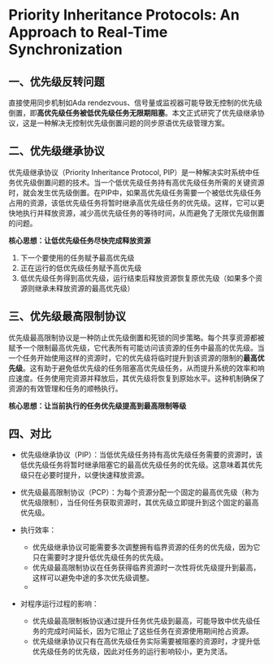 # Priority Inheritance Protocols: An Approach to Real-Time Synchronization

## 一、优先级反转问题

直接使用同步机制如Ada rendezvous、信号量或监视器可能导致无控制的优先级倒置，即**高优先级任务被低优先级任务无限期阻塞**。本文正式研究了优先级继承协议，这是一种解决无控制优先级倒置问题的同步原语优先级管理方案。

## 二、优先级继承协议

优先级继承协议（Priority Inheritance Protocol, PIP）是一种解决实时系统中任务优先级倒置问题的技术。当一个低优先级任务持有高优先级任务所需的关键资源时，就会发生优先级倒置。在PIP中，如果高优先级任务需要一个被低优先级任务占用的资源，该低优先级任务将暂时继承高优先级任务的优先级。这样，它可以更快地执行并释放资源，减少高优先级任务的等待时间，从而避免了无限优先级倒置的问题。

**核心思想：让低优先级任务尽快完成释放资源**

1. 下一个要使用的任务赋予最高优先级
2. 正在运行的低优先级任务赋予高优先级
3. 低优先级任务得到高优先级，运行结束后释放资源恢复原优先级（如果多个资源则继承未释放资源的最高优先级）



## 三、优先级最高限制协议

优先级最高限制协议是一种防止优先级倒置和死锁的同步策略。每个共享资源都被赋予一个限制最高优先级，它代表所有可能访问该资源的任务中最高的优先级。当一个任务开始使用这样的资源时，它的优先级将临时提升到该资源的限制的**最高优先级**。这有助于避免低优先级的任务阻塞高优先级任务，从而提升系统的效率和响应速度。任务使用完资源并释放后，其优先级将恢复到原始水平。这种机制确保了资源的有效管理和任务的顺畅执行。

**核心思想：让当前执行的任务优先级提高到最高限制等级**

## 四、对比

- 优先级继承协议（PIP）：当低优先级任务持有高优先级任务需要的资源时，该低优先级任务将暂时继承阻塞它的最高优先级任务的优先级。这意味着其优先级只在必要时提升，以便快速释放资源。

- 优先级最高限制协议（PCP）：为每个资源分配一个固定的最高优先级（称为优先级限制），当任何任务获取资源时，其优先级立即提升到这个固定的最高优先级。
- 执行效率：
    - 优先级继承协议可能需要多次调整拥有临界资源的任务的优先级，因为它只在需要时才提升低优先级任务的优先级。
    - 优先级最高限制协议在任务获得临界资源时一次性将优先级提升到最高，这样可以避免中途的多次优先级调整。
    - 
- 对程序运行过程的影响：
    - 优先级最高限制板协议通过提升任务优先级到最高，可能导致中优先级任务的完成时间延长，因为它阻止了这些任务在资源使用期间抢占资源。
    - 优先级继承协议只有在高优先级任务实际需要被阻塞的资源时，才提升低优先级任务的优先级，因此对任务的运行影响较小，更为灵活。